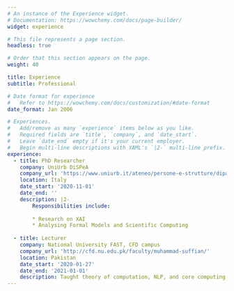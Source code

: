 ```yaml
---
# An instance of the Experience widget.
# Documentation: https://wowchemy.com/docs/page-builder/
widget: experience

# This file represents a page section.
headless: true

# Order that this section appears on the page.
weight: 40

title: Experience
subtitle: Professional

# Date format for experience
#   Refer to https://wowchemy.com/docs/customization/#date-format
date_format: Jan 2006

# Experiences.
#   Add/remove as many `experience` items below as you like.
#   Required fields are `title`, `company`, and `date_start`.
#   Leave `date_end` empty if it's your current employer.
#   Begin multi-line descriptions with YAML's `|2-` multi-line prefix.
experience:
  - title: PhD Researcher
    company: UniUrb DiSPeA
    company_url: 'https://www.uniurb.it/ateneo/persone-e-strutture/dipartimenti/dipartimento-di-scienze-pure-e-applicate-dispea'
    location: Italy
    date_start: '2020-11-01'
    date_end: ''
    description: |2-
        Responsibilities include:
        
        * Research on XAI
        * Analysing Formal Models and Scientific Computing
        
  - title: Lecturer
    company: National University FAST, CFD campus
    company_url: 'http://cfd.nu.edu.pk/faculty/muhammad-suffian/'
    location: Pakistan
    date_start: '2020-01-27'
    date_end: '2021-01-01'
    description: Taught theory of computation, NLP, and core computing courses.
---
```

